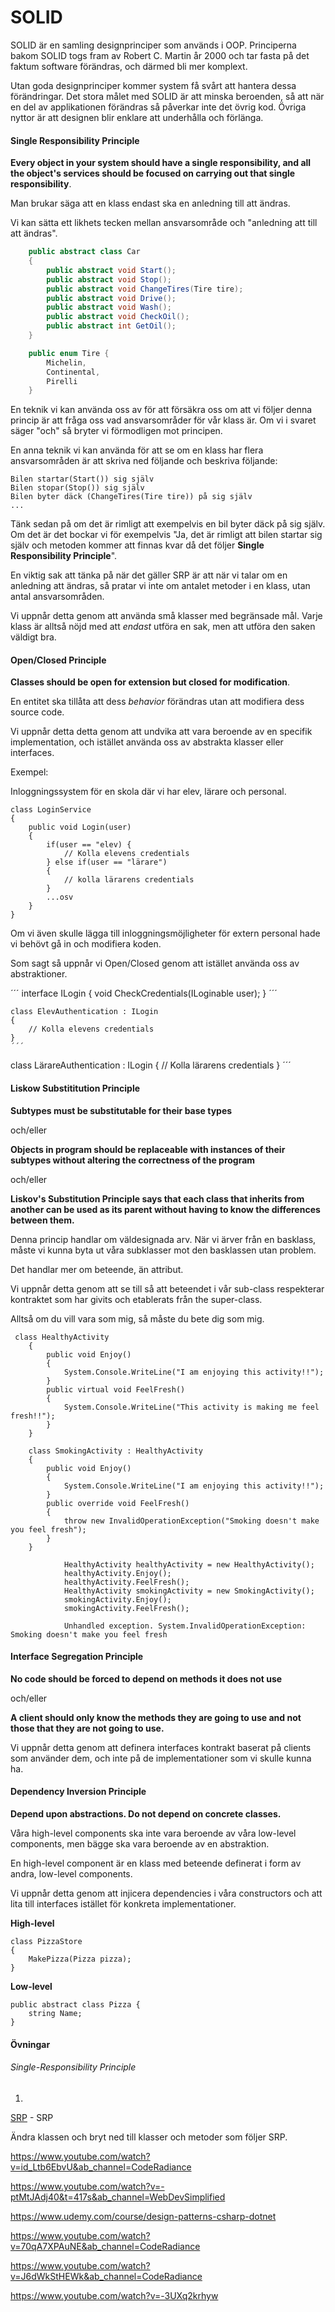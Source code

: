 # SOLID

SOLID är en samling designprinciper som används i OOP. Principerna bakom SOLID togs fram av Robert C. Martin år 2000 och tar fasta på det faktum software förändras, och därmed bli mer komplext. 

Utan goda designprinciper kommer system få svårt att hantera dessa förändringar. Det stora målet med SOLID är att minska beroenden, så att när en del av applikationen förändras så påverkar inte det övrig kod. Övriga nyttor är att designen blir enklare att underhålla och förlänga.

#### Single Responsibility Principle

**Every object in your system should have a single responsibility, and all the object's services should be focused on carrying out that single responsibility**.

Man brukar säga att en klass endast ska en anledning till att ändras.

Vi kan sätta ett likhets tecken mellan ansvarsområde och "anledning att till att ändras".

```c#
	public abstract class Car
    {
        public abstract void Start();
        public abstract void Stop();
        public abstract void ChangeTires(Tire tire);
        public abstract void Drive();
        public abstract void Wash();
        public abstract void CheckOil();
        public abstract int GetOil();
    }
```

```c#
    public enum Tire {
        Michelin,
        Continental,
        Pirelli
    }
```

En teknik vi kan använda oss av för att försäkra oss om att vi följer denna princip är att fråga oss vad ansvarsområder för vår klass är. Om vi i svaret säger "och" så bryter vi förmodligen mot principen.

En anna teknik vi kan använda för att se om en klass har flera ansvarsområden är att skriva ned följande och beskriva följande:

```
Bilen startar(Start()) sig själv
Bilen stopar(Stop()) sig själv
Bilen byter däck (ChangeTires(Tire tire)) på sig själv
...
```

Tänk sedan på om det är rimligt att exempelvis en bil byter däck på sig själv. Om det är det bockar vi för exempelvis "Ja, det är rimligt att bilen startar sig själv och metoden kommer att finnas kvar då det följer **Single Responsibility Principle**".

En viktig sak att tänka på när det gäller SRP är att när vi talar om en anledning att ändras, så pratar vi inte om antalet metoder i en klass, utan antal ansvarsområden.

Vi uppnår detta genom att använda små klasser med begränsade mål. Varje klass är alltså nöjd med att *endast* utföra en sak, men att utföra den saken väldigt bra.

#### Open/Closed Principle

**Classes should be open for extension but closed for modification**.

En entitet ska tillåta att dess *behavior* förändras utan att modifiera dess source code.

Vi uppnår detta detta genom att undvika att vara beroende av en specifik implementation, och istället använda oss av abstrakta klasser eller interfaces.

Exempel:

Inloggningssystem för en skola där vi har elev, lärare och personal.

```
class LoginService
{
    public void Login(user)
    {
        if(user == "elev) {
            // Kolla elevens credentials
        } else if(user == "lärare")
        {
            // kolla lärarens credentials
        }
        ...osv
    }
}

```

Om vi även skulle lägga till inloggningsmöjligheter för extern personal hade vi behövt gå in och modifiera koden.

Som sagt så uppnår vi Open/Closed genom att istället använda oss av abstraktioner.

´´´
interface ILogin
{
    void CheckCredentials(ILoginable user);
}
´´´

```
class ElevAuthentication : ILogin
{
    // Kolla elevens credentials
}
´´´

```
class LärareAuthentication : ILogin
{
    // Kolla lärarens credentials
}
´´´

#### Liskow Substititution Principle

**Subtypes must be substitutable for their base types**

och/eller

**Objects in program should be replaceable with instances of their subtypes without altering the correctness of the program**

och/eller

**Liskov's Substitution Principle says that each class that inherits from another can be used as its parent without having to know the differences between them.**

Denna princip handlar om väldesignada arv. När vi ärver från en basklass, måste vi kunna byta ut våra subklasser mot den basklassen utan problem.

Det handlar mer om beteende, än attribut.

Vi uppnår detta genom att se till så att beteendet i vår sub-class respekterar kontraktet som har givits och etablerats från the super-class. 

Alltså om du vill vara som mig, så måste du bete dig som mig.

```
 class HealthyActivity
    {
        public void Enjoy()
        {
            System.Console.WriteLine("I am enjoying this activity!!");
        }
        public virtual void FeelFresh()
        {
            System.Console.WriteLine("This activity is making me feel fresh!!");
        }
    }
```

```
    class SmokingActivity : HealthyActivity
    {
        public void Enjoy()
        {
            System.Console.WriteLine("I am enjoying this activity!!");
        }
        public override void FeelFresh()
        {
            throw new InvalidOperationException("Smoking doesn't make you feel fresh");
        }
    }
```

```
            HealthyActivity healthyActivity = new HealthyActivity();
            healthyActivity.Enjoy();
            healthyActivity.FeelFresh();
            HealthyActivity smokingActivity = new SmokingActivity();
            smokingActivity.Enjoy();
            smokingActivity.FeelFresh();
            
            Unhandled exception. System.InvalidOperationException: Smoking doesn't make you feel fresh
```



#### Interface Segregation Principle

**No code should be forced to depend on methods it does not use**

och/eller

**A client should only know the methods they are going to use and not those that they are not going to use.**

Vi uppnår detta genom att definera interfaces kontrakt baserat på clients som använder dem, och inte på de implementationer som vi skulle kunna ha.


#### Dependency Inversion Principle

**Depend upon abstractions. Do not depend on concrete classes.**

Våra high-level components ska inte vara beroende av våra low-level components, men bägge ska vara beroende av en abstraktion.

En high-level component är en klass med beteende definerat i form av andra, low-level components.

Vi uppnår detta genom att injicera dependencies i våra constructors och att lita till interfaces istället för konkreta implementationer.

**High-level**

```
class PizzaStore
{
	MakePizza(Pizza pizza);
}
```

**Low-level**

```
public abstract class Pizza { 
	string Name;
}
```

#### Övningar

###### Single-Responsibility Principle

1.

[SRP](https://github.com/AlexisFlach/DesignPatterns-CSharp/tree/main/SOLID/singleresponsibility/cars/setup) - SRP

Ändra klassen och bryt ned till klasser och metoder som följer SRP.














https://www.youtube.com/watch?v=id_Ltb6EbvU&ab_channel=CodeRadiance

https://www.youtube.com/watch?v=-ptMtJAdj40&t=417s&ab_channel=WebDevSimplified

https://www.udemy.com/course/design-patterns-csharp-dotnet

https://www.youtube.com/watch?v=70qA7XPAuNE&ab_channel=CodeRadiance

https://www.youtube.com/watch?v=J6dWkStHEWk&ab_channel=CodeRadiance

https://www.youtube.com/watch?v=-3UXq2krhyw











































